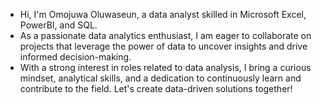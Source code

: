 - Hi, I'm Omojuwa Oluwaseun, a data analyst skilled in Microsoft Excel, PowerBI, and SQL. 
- As a passionate data analytics enthusiast, I am eager to collaborate on projects that leverage the power of data to uncover insights and drive informed decision-making. 
- With a strong interest in roles related to data analysis, I bring a curious mindset, analytical skills, and a dedication to continuously learn and contribute to the field. Let's create data-driven solutions together!
